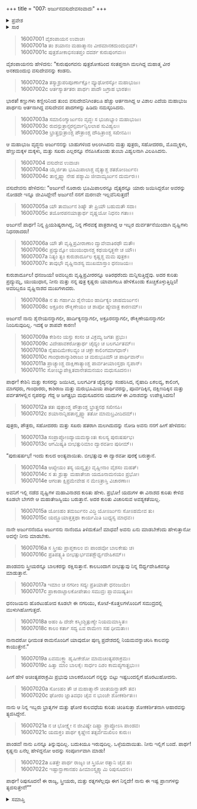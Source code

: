 +++
title = "007: ಅರ್ಜುನವಸುದೇವಸಂವಾದಃ"
+++

<details><summary>ಪ್ರವೇಶ</summary>


।।   ಓಂ ಓಂ ನಮೋ ನಾರಾಯಣಾಯ।।   ಶ್ರೀ ವೇದವ್ಯಾಸಾಯ ನಮಃ ।।

ಶ್ರೀ ಕೃಷ್ಣದ್ವೈಪಾಯನ ವೇದವ್ಯಾಸ ವಿರಚಿತ  

**ಶ್ರೀ ಮಹಾಭಾರತ**

**ಮೌಸಲ ಪರ್ವ**

**ಮೌಸಲ ಪರ್ವ**

**ಅಧ್ಯಾಯ 7**


</details>

<details><summary>ಸಾರ</summary>

ವಸುದೇವ ವಿಲಾಪ (1-22).


</details>


> 16007001 ವೈಶಂಪಾಯನ ಉವಾಚ।  
16007001a ತಂ ಶಯಾನಂ ಮಹಾತ್ಮಾನಂ ವೀರಮಾನಕದುಂದುಭಿಮ್।  
16007001c ಪುತ್ರಶೋಕಾಭಿಸಂತಪ್ತಂ ದದರ್ಶ ಕುರುಪುಂಗವಃ।।

ವೈಶಂಪಾಯನನು ಹೇಳಿದನು: “ಕುರುಪುಂಗವನು ಪುತ್ರಶೋಕದಿಂದ ಸಂತಪ್ತನಾಗಿ ಮಲಗಿದ್ದ ಮಹಾತ್ಮ ವೀರ ಅನಕದುಂದುಭಿ ವಸುದೇವನನ್ನು ಕಂಡನು.

> 16007002a ತಸ್ಯಾಶ್ರುಪರಿಪೂರ್ಣಾಕ್ಷೋ ವ್ಯೂಢೋರಸ್ಕೋ ಮಹಾಭುಜಃ।  
16007002c ಆರ್ತಸ್ಯಾರ್ತತರಃ ಪಾರ್ಥಃ ಪಾದೌ ಜಗ್ರಾಹ ಭಾರತ।।

ಭಾರತ! ಕಣ್ಣುಗಳು ಕಣ್ಣೀರಿನಿಂದ ತುಂಬಿ ವಸುದೇವನಿಗಿಂತಲೂ ಹೆಚ್ಚು ಆರ್ತನಾಗಿದ್ದ ಆ ವಿಶಾಲ ಎದೆಯ ಮಹಾಭುಜ ಪಾರ್ಥನು ಆರ್ತನಾಗಿದ್ದ ವಸುದೇವನ ಪಾದಗಳನ್ನು ಹಿಡಿದು ನಮಸ್ಕರಿಸಿದನು.

> 16007003a ಸಮಾಲಿಂಗ್ಯಾರ್ಜುನಂ ವೃದ್ಧಃ ಸ ಭುಜಾಭ್ಯಾಂ ಮಹಾಭುಜಃ।  
16007003c ರುದನ್ಪುತ್ರಾನ್ಸ್ಮರನ್ಸರ್ವಾನ್ವಿಲಲಾಪ ಸುವಿಹ್ವಲಃ।  
16007003e ಭ್ರಾತೄನ್ಪುತ್ರಾಂಶ್ಚ ಪೌತ್ರಾಂಶ್ಚ ದೌಹಿತ್ರಾಂಶ್ಚ ಸಖೀನಪಿ।।

ಆ ಮಹಾಭುಜ ವೃದ್ಧನು ಅರ್ಜುನನನ್ನು ಬಾಹುಗಳಿಂದ ಆಲಂಗಿಸಿದನು ಮತ್ತು ಪುತ್ರರು, ಸಹೋದರರು, ಮೊಮ್ಮಕ್ಕಳು, ಹೆಣ್ಣುಮಕ್ಕಳ ಮಕ್ಕಳು, ಮತ್ತು ಸಖರು ಎಲ್ಲರನ್ನೂ ನೆನಪಿಸಿಕೊಂಡು ತುಂಬಾ ವಿಹ್ವಲನಾಗಿ ವಿಲಪಿಸಿದನು.

> 16007004 ವಸುದೇವ ಉವಾಚ।  
16007004a ಯೈರ್ಜಿತಾ ಭೂಮಿಪಾಲಾಶ್ಚ ದೈತ್ಯಾಶ್ಚ ಶತಶೋಽರ್ಜುನ।  
16007004c ತಾನ್ದೃಷ್ಟ್ವಾ ನೇಹ ಪಶ್ಯಾಮಿ ಜೀವಾಮ್ಯರ್ಜುನ ದುರ್ಮರಃ।।

ವಸುದೇವನು ಹೇಳಿದನು: “ಅರ್ಜುನ! ನೂರಾರು ಭೂಮಿಪಾಲರನ್ನೂ ದೈತ್ಯರನ್ನೂ ಯಾರು ಜಯಿಸಿದ್ದರೋ ಅವರನ್ನು ನೋಡದೇ ಇನ್ನೂ ಜೀವಿಸಿದ್ದೇನೆ! ಅರ್ಜುನ! ನನಗೆ ಮರಣವೇ ಇಲ್ಲವೆನಿಸುತ್ತದೆ!

> 16007005a ಯೌ ತಾವರ್ಜುನ ಶಿಷ್ಯೌ ತೇ ಪ್ರಿಯೌ ಬಹುಮತೌ ಸದಾ।  
16007005c ತಯೋರಪನಯಾತ್ಪಾರ್ಥ ವೃಷ್ಣಯೋ ನಿಧನಂ ಗತಾಃ।।

ಅರ್ಜುನ! ಪಾರ್ಥ! ನಿನ್ನ ಪ್ರಿಯಶಿಷ್ಯರಾಗಿದ್ದ, ನಿನ್ನ ಗೌರವಕ್ಕೆ ಪಾತ್ರರಾಗಿದ್ದ ಆ ಇಬ್ಬರ ದುರ್ವರ್ತನೆಯಿಂದಾಗಿ ವೃಷ್ಣಿಗಳು ನಿಧನರಾದರು!

> 16007006a ಯೌ ತೌ ವೃಷ್ಣಿಪ್ರವೀರಾಣಾಂ ದ್ವಾವೇವಾತಿರಥೌ ಮತೌ।  
16007006c ಪ್ರದ್ಯುಮ್ನೋ ಯುಯುಧಾನಶ್ಚ ಕಥಯನ್ಕತ್ಥಸೇ ಚ ಯೌ।।  
16007007a ನಿತ್ಯಂ ತ್ವಂ ಕುರುಶಾರ್ದೂಲ ಕೃಷ್ಣಶ್ಚ ಮಮ ಪುತ್ರಕಃ।  
16007007c ತಾವುಭೌ ವೃಷ್ಣಿನಾಶಸ್ಯ ಮುಖಮಾಸ್ತಾಂ ಧನಂಜಯ।।

ಕುರುಶಾರ್ದೂಲ! ಧನಂಜಯ! ಅವರಿಬ್ಬರು ವೃಷ್ಣಿಪ್ರವೀರರನ್ನೂ ಅತಿರಥರೆಂದು ಮನ್ನಿಸುತ್ತಿದ್ದೆವು. ಅದರ ಕುರಿತು ಪ್ರದ್ಯುಮ್ನ, ಯುಯುಧಾನ, ನೀನು ಮತ್ತು ನನ್ನ ಪುತ್ರ ಕೃಷ್ಣರು ಯಾವಾಗಲೂ ಹೇಳಿಕೊಂಡು ಕೊಚ್ಚಿಕೊಳ್ಳುತ್ತಿದ್ದಿರಿ! ಅವರಿಬ್ಬರೂ ವೃಷ್ಣಿನಾಶದ ಮುಖಗಳಾದರು.

> 16007008a ನ ತು ಗರ್ಹಾಮಿ ಶೈನೇಯಂ ಹಾರ್ದಿಕ್ಯಂ ಚಾಹಮರ್ಜುನ।  
16007008c ಅಕ್ರೂರಂ ರೌಕ್ಮಿಣೇಯಂ ಚ ಶಾಪೋ ಹ್ಯೇವಾತ್ರ ಕಾರಣಮ್।।

ಅರ್ಜುನ! ನಾನು ಶೈನೇಯನನ್ನಾಗಲೀ, ಹಾರ್ದಿಕ್ಯನನ್ನಾಗಲೀ, ಅಕ್ರೂರನನ್ನಾಗಲೀ, ರೌಕ್ಮಿಣೇಯನನ್ನಾಗಲೀ ನಿಂದಿಸುವುದಿಲ್ಲ. ಇದಕ್ಕೆ ಆ ಶಾಪವೇ ಕಾರಣ!

> 16007009a ಕೇಶಿನಂ ಯಸ್ತು ಕಂಸಂ ಚ ವಿಕ್ರಮ್ಯ ಜಗತಃ ಪ್ರಭುಃ।  
16007009c ವಿದೇಹಾವಕರೋತ್ಪಾರ್ಥ ಚೈದ್ಯಂ ಚ ಬಲಗರ್ವಿತಮ್।।  
16007010a ನೈಷಾದಿಮೇಕಲವ್ಯಂ ಚ ಚಕ್ರೇ ಕಾಲಿಂಗಮಾಗಧಾನ್।  
16007010c ಗಾಂಧಾರಾನ್ಕಾಶಿರಾಜಂ ಚ ಮರುಭೂಮೌ ಚ ಪಾರ್ಥಿವಾನ್।।  
16007011a ಪ್ರಾಚ್ಯಾಂಶ್ಚ ದಾಕ್ಷಿಣಾತ್ಯಾಂಶ್ಚ ಪಾರ್ವತೀಯಾಂಸ್ತಥಾ ನೃಪಾನ್।  
16007011c ಸೋಽಭ್ಯುಪೇಕ್ಷಿತವಾನೇತಮನಯಂ ಮಧುಸೂದನಃ।।

ಪಾರ್ಥ! ಕೇಶಿನಿ ಮತ್ತು ಕಂಸರನ್ನು ಜಯಿಸಿದ, ಬಲಗರ್ವಿತ ಚೈದ್ಯನನ್ನು ಸಂಹರಿಸಿದ, ನೈಷಾದಿ ಏಕಲವ್ಯ, ಕಾಲಿಂಗ, ಮಾಗಧರು, ಗಾಂಧಾರರು, ಕಾಶಿರಾಜ ಮತ್ತು ಮರುಭೂಮಿಯ ಪಾರ್ಥಿವರನ್ನು, ಪೂರ್ವದಿಕ್ಕಿನ, ದಕ್ಷಿಣದಿಕ್ಕಿನ ಮತ್ತು ಪರ್ವತಗಳಲ್ಲಿನ ನೃಪರನ್ನು ಗೆದ್ದ ಆ ಜಗತ್ಪ್ರಭು ಮಧುಸೂದನನು ಯದುಗಳ ಈ ವಿನಾಶವನ್ನು ಉಪೇಕ್ಷಿಸಿದನು!

> 16007012a ತತಃ ಪುತ್ರಾಂಶ್ಚ ಪೌತ್ರಾಂಶ್ಚ ಭ್ರಾತೄನಥ ಸಖೀನಪಿ।  
16007012c ಶಯಾನಾನ್ನಿಹತಾನ್ದೃಷ್ಟ್ವಾ ತತೋ ಮಾಮಬ್ರವೀದಿದಮ್।।

ಪುತ್ರರು, ಪೌತ್ರರು, ಸಹೋದರರು ಮತ್ತು ಸಖರು ಹತರಾಗಿ ಮಲಗಿದುದನ್ನು ನೋಡಿ ಅವನು ನನಗೆ ಹೀಗೆ ಹೇಳಿದನು:

> 16007013a ಸಂಪ್ರಾಪ್ತೋಽದ್ಯಾಯಮಸ್ಯಾಂತಃ ಕುಲಸ್ಯ ಪುರುಷರ್ಷಭ।  
16007013c ಆಗಮಿಷ್ಯತಿ ಬೀಭತ್ಸುರಿಮಾಂ ದ್ವಾರವತೀಂ ಪುರೀಮ್।।

“ಪುರುಷರ್ಷಭ! ಇಂದು ಕುಲದ ಅಂತ್ಯವಾಯಿತು. ಬೀಭತ್ಸುವು ಈ ದ್ವಾರವತೀ ಪುರಕ್ಕೆ ಬರುತ್ತಾನೆ.

> 16007014a ಆಖ್ಯೇಯಂ ತಸ್ಯ ಯದ್ವೃತ್ತಂ ವೃಷ್ಣೀನಾಂ ವೈಶಸಂ ಮಹತ್।  
16007014c ಸ ತು ಶ್ರುತ್ವಾ ಮಹಾತೇಜಾ ಯದೂನಾಮನಯಂ ಪ್ರಭೋ।  
16007014e ಆಗಂತಾ ಕ್ಷಿಪ್ರಮೇವೇಹ ನ ಮೇಽತ್ರಾಸ್ತಿ ವಿಚಾರಣಾ।।

ಅವನಿಗೆ ಇಲ್ಲಿ ನಡೆದ ವೃಷ್ಣಿಗಳ ಮಹಾವಿನಾಶದ ಕುರಿತು ಹೇಳು. ಪ್ರಭೋ! ಯದುಗಳ ಈ ವಿನಾಶದ ಕುರಿತು ಕೇಳಿದ ಕೂಡಲೇ ಬೇಗನೇ ಆ ಮಹಾತೇಜಸ್ವಿಯು ಬರುತ್ತಾನೆ. ಅದರ ಕುರಿತು ವಿಚಾರಿಸುವ ಅವಶ್ಯಕತೆಯಿಲ್ಲ.

> 16007015a ಯೋಽಹಂ ತಮರ್ಜುನಂ ವಿದ್ಧಿ ಯೋಽರ್ಜುನಃ ಸೋಽಹಮೇವ ತು।  
16007015c ಯದ್ಬ್ರೂಯಾತ್ತತ್ತಥಾ ಕಾರ್ಯಮಿತಿ ಬುಧ್ಯಸ್ವ ಮಾಧವ।।

ನಾನೇ ಅರ್ಜುನನೆಂದೂ ಅರ್ಜುನನು ನಾನೆಂದೂ ತಿಳಿದುಕೋ! ಮಾಧವ! ಅವನು ಏನು ಮಾಡಬೇಕೆಂದು ಹೇಳುತ್ತಾನೋ ಅದನ್ನೇ ನೀನು ಮಾಡಬೇಕು.

> 16007016a ಸ ಸ್ತ್ರೀಷು ಪ್ರಾಪ್ತಕಾಲಂ ವಃ ಪಾಂಡವೋ ಬಾಲಕೇಷು ಚ।  
16007016c ಪ್ರತಿಪತ್ಸ್ಯತಿ ಬೀಭತ್ಸುರ್ಭವತಶ್ಚೌರ್ಧ್ವದೇಹಿಕಮ್।।

ಪಾಂಡವನು ಸ್ತ್ರೀಯರನ್ನೂ ಬಾಲಕರನ್ನು ರಕ್ಷಿಸುತ್ತಾನೆ. ಕಾಲಬಂದಾಗ ಬೀಭತ್ಸುವು ನಿನ್ನ ಔರ್ಧ್ವದೇಹಿಕವನ್ನೂ ಮಾಡುತ್ತಾನೆ.

> 16007017a ಇಮಾಂ ಚ ನಗರೀಂ ಸದ್ಯಃ ಪ್ರತಿಯಾತೇ ಧನಂಜಯೇ।  
16007017c ಪ್ರಾಕಾರಾಟ್ಟಾಲಕೋಪೇತಾಂ ಸಮುದ್ರಃ ಪ್ಲಾವಯಿಷ್ಯತಿ।।

ಧನಂಜಯನು ಹೊರಟುಹೋದ ಕೂಡಲೇ ಈ ನಗರಿಯು, ಕೋಟೆ-ಕೊತ್ತಲಗಳೊಂದಿಗೆ ಸಮುದ್ರದಲ್ಲಿ ಮುಳುಗಿಹೋಗುತ್ತದೆ.

> 16007018a ಅಹಂ ಹಿ ದೇಶೇ ಕಸ್ಮಿಂಶ್ಚಿತ್ಪುಣ್ಯೇ ನಿಯಮಮಾಸ್ಥಿತಃ।  
16007018c ಕಾಲಂ ಕರ್ತಾ ಸದ್ಯ ಏವ ರಾಮೇಣ ಸಹ ಧೀಮತಾ।।

ನಾನಾದರೋ ಧೀಮಂತ ರಾಮನೊಂದಿಗೆ ಯಾವುದೋ ಪುಣ್ಯ ಪ್ರದೇಶದಲ್ಲಿ ನಿಯಮವನ್ನಾಚರಿಸಿ ಕಾಲವನ್ನು ಕಾಯುತ್ತೇನೆ.”

> 16007019a ಏವಮುಕ್ತ್ವಾ ಹೃಷೀಕೇಶೋ ಮಾಮಚಿಂತ್ಯಪರಾಕ್ರಮಃ।  
16007019c ಹಿತ್ವಾ ಮಾಂ ಬಾಲಕೈಃ ಸಾರ್ಧಂ ದಿಶಂ ಕಾಮಪ್ಯಗಾತ್ಪ್ರಭುಃ।।

ಹೀಗೆ ಹೇಳಿ ಅಚಿಂತ್ಯಪರಾಕ್ರಮಿ ಪ್ರಭುವು ಬಾಲಕರೊಂದಿಗೆ ನನ್ನನ್ನು ಬಿಟ್ಟು ಇಷ್ಟಬಂದಲ್ಲಿಗೆ ಹೊರಟುಹೋದನು.

> 16007020a ಸೋಽಹಂ ತೌ ಚ ಮಹಾತ್ಮಾನೌ ಚಿಂತಯನ್ಭ್ರಾತರೌ ತವ।  
16007020c ಘೋರಂ ಜ್ಞಾತಿವಧಂ ಚೈವ ನ ಭುಂಜೇ ಶೋಕಕರ್ಶಿತಃ।।

ನಾನು ಆ ನಿನ್ನ ಇಬ್ಬರು ಭ್ರಾತೃಗಳ ಮತ್ತು ಘೋರ ಕುಲವಧೆಯ ಕುರಿತು ಚಿಂತಿಸುತ್ತಾ ಶೋಕಕರ್ಶಿತನಾಗಿ ಆಹಾರವನ್ನು ತ್ಯಜಿಸಿದ್ದೇನೆ.

> 16007021a ನ ಚ ಭೋಕ್ಷ್ಯೇ ನ ಜೀವಿಷ್ಯೇ ದಿಷ್ಟ್ಯಾ ಪ್ರಾಪ್ತೋಽಸಿ ಪಾಂಡವ।  
16007021c ಯದುಕ್ತಂ ಪಾರ್ಥ ಕೃಷ್ಣೇನ ತತ್ಸರ್ವಮಖಿಲಂ ಕುರು।।

ಪಾಂಡವ! ನಾನು ಏನನ್ನೂ ತಿನ್ನುವುದಿಲ್ಲ. ಬದುಕಿಯೂ ಇರುವುದಿಲ್ಲ. ಒಳ್ಳೆಯದಾಯಿತು. ನೀನು ಇಲ್ಲಿಗೆ ಬಂದೆ. ಪಾರ್ಥ! ಕೃಷ್ಣನು ಏನೆಲ್ಲ ಹೇಳಿದ್ದನೋ ಅದನ್ನು ಸಂಪೂರ್ಣವಾಗಿ ಮಾಡು!

> 16007022a ಏತತ್ತೇ ಪಾರ್ಥ ರಾಜ್ಯಂ ಚ ಸ್ತ್ರಿಯೋ ರತ್ನಾನಿ ಚೈವ ಹ।  
16007022c ಇಷ್ಟಾನ್ಪ್ರಾಣಾನಹಂ ಹೀಮಾಂಸ್ತ್ಯಕ್ಷ್ಯಾಮಿ ರಿಪುಸೂದನ।।

ಪಾರ್ಥ! ರಿಪುಸೂದನ! ಈ ರಾಜ್ಯ, ಸ್ತ್ರೀಯರು, ಮತ್ತು ರತ್ನಗಳೆಲ್ಲವೂ ಈಗ ನಿನ್ನದೇ! ನಾನು ಈ ಇಷ್ಟ ಪ್ರಾಣಗಳನ್ನು ತ್ಯಜಿಸುತ್ತೇನೆ!””



<details><summary>ಸಮಾಪ್ತಿ</summary>

ಇತಿ ಶ್ರೀಮಹಾಭಾರತೇ ಮೌಸಲಪರ್ವಣಿ ಅರ್ಜುನವಸುದೇವಸಂವಾದೇ ಸಪ್ತಮೋಽಧ್ಯಾಯಃ।।  
ಇದು ಶ್ರೀಮಹಾಭಾರತದಲ್ಲಿ ಮೌಸಲಪರ್ವಣಿ ಅರ್ಜುನವಸುದೇವಸಂವಾದ ಎನ್ನುವ ಏಳನೇ ಅಧ್ಯಾಯವು.


</details>
